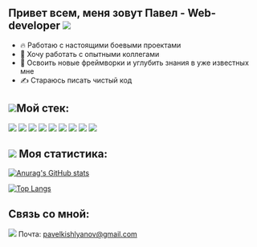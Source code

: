 ## Привет всем, меня зовут Павел - Web-developer <img src="https://img.icons8.com/emoji/30/000000/waving-hand-emoji.png"/>

- 🔥 Работаю с настоящими боевыми проектами
- 👀 Хочу работать с опытными коллегами
- 🌱 Освоить новые фреймворки и углубить знания в уже известных мне
- ✍️ Стараюсь писать чистый код

## <img src="https://img.icons8.com/emoji/30/000000/hammer-and-wrench.png"/>Мой стек:

<img src="https://img.icons8.com/officel/48/000000/react.png"/> <img src="https://img.icons8.com/color/48/vue-js.png"/> <img src="https://img.icons8.com/fluency/48/javascript.png"/> <img src="https://img.icons8.com/color/48/html-5--v1.png"/> <img src="https://img.icons8.com/color/48/css3.png"/> <img src="https://img.icons8.com/color/48/000000/sass.png"/> <img src="https://img.icons8.com/color/48/000000/visual-studio-code-2019.png"/> <img src="https://cdn.icon-icons.com/icons2/3053/PNG/48/intellij_phpstorm_macos_bigsur_icon_190057.png"/>  <img src="https://img.icons8.com/nolan/48/git.png"/> 


## <img src="https://img.icons8.com/emoji/48/000000/trophy-emoji.png"/> Моя статистика:

[![Anurag's GitHub stats](https://github-readme-stats.vercel.app/api?username=PavelAxenov
)](https://github.com/anuraghazra/github-readme-stats)

[![Top Langs](https://github-readme-stats.vercel.app/api/top-langs/?username=PavelAxenov&layout=compact)](https://github.com/anuraghazra/github-readme-stats)

## Связь со мной:
<img src="https://img.icons8.com/fluency/36/important-mail.png"/> Почта: pavelkishlyanov@gmail.com
